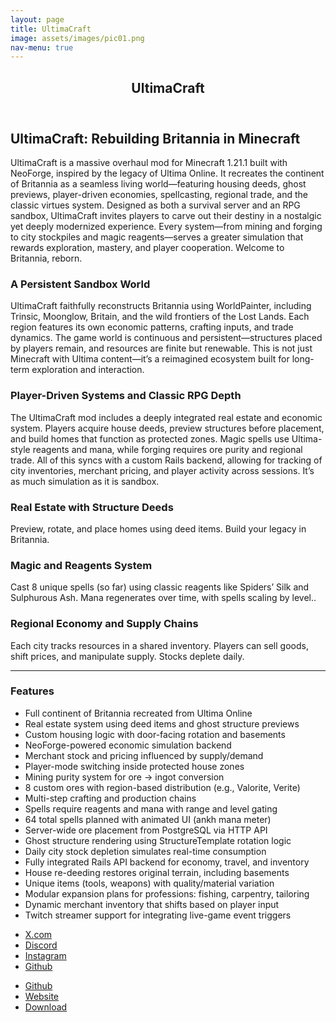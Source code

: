 ```yaml
---
layout: page
title: UltimaCraft
image: assets/images/pic01.png
nav-menu: true
---
```


<!-- Main -->
<div id="main" class="alt">

<!-- One -->
<section id="one">
	<div class="inner">
		<header class="major">
			<h1>UltimaCraft</h1>
		</header>

<!-- Content -->
<h2 id="content">UltimaCraft: Rebuilding Britannia in Minecraft</h2>
<p>
UltimaCraft is a massive overhaul mod for Minecraft 1.21.1 built with NeoForge, inspired by the legacy of Ultima Online. It recreates the continent of Britannia as a seamless living world—featuring housing deeds, ghost previews, player-driven economies, spellcasting, regional trade, and the classic virtues system. Designed as both a survival server and an RPG sandbox, UltimaCraft invites players to carve out their destiny in a nostalgic yet deeply modernized experience. Every system—from mining and forging to city stockpiles and magic reagents—serves a greater simulation that rewards exploration, mastery, and player cooperation. Welcome to Britannia, reborn.

</p>
<div class="row">
	<div class="6u 12u$(small)">
		<h3>A Persistent Sandbox World</h3>
		<p>
		UltimaCraft faithfully reconstructs Britannia using WorldPainter, including Trinsic, Moonglow, Britain, and the wild frontiers of the Lost Lands. Each region features its own economic patterns, crafting inputs, and trade dynamics. The game world is continuous and persistent—structures placed by players remain, and resources are finite but renewable. This is not just Minecraft with Ultima content—it’s a reimagined ecosystem built for long-term exploration and interaction.
		</p>
	</div>
	<div class="6u$ 12u$(small)">
		<h3>Player-Driven Systems and Classic RPG Depth</h3>
		<p>
		The UltimaCraft mod includes a deeply integrated real estate and economic system. Players acquire house deeds, preview structures before placement, and build homes that function as protected zones. Magic spells use Ultima-style reagents and mana, while forging requires ore purity and regional trade. All of this syncs with a custom Rails backend, allowing for tracking of city inventories, merchant pricing, and player activity across sessions. It’s as much simulation as it is sandbox.
		</p>
	</div>
	<!-- Break -->
	<div class="4u 12u$(medium)">
		<h3> Real Estate with Structure Deeds</h3>
		<p>Preview, rotate, and place homes using deed items. Build your legacy in Britannia.</p>
	</div>
	<div class="4u 12u$(medium)">
		<h3>Magic and Reagents System</h3>
		<p>Cast 8 unique spells (so far) using classic reagents like Spiders’ Silk and Sulphurous Ash. Mana regenerates over time, with spells scaling by level..</p>
	</div>
	<div class="4u$ 12u$(medium)">
		<h3>Regional Economy and Supply Chains</h3>
		<p>
		Each city tracks resources in a shared inventory. Players can sell goods, shift prices, and manipulate supply. Stocks deplete daily.
		</p>
	</div>
</div>

<hr class="major" />

<div class="row 200%">
	<div class="6u 12u$(medium)">

<!-- Lists -->
<h3>Features</h3>
<div class="row">
		<ul>
<li>Full continent of Britannia recreated from Ultima Online</li>
  <li>Real estate system using deed items and ghost structure previews</li>
  <li>Custom housing logic with door-facing rotation and basements</li>
  <li>NeoForge-powered economic simulation backend</li>
  <li>Merchant stock and pricing influenced by supply/demand</li>
  <li>Player-mode switching inside protected house zones</li>
  <li>Mining purity system for ore → ingot conversion</li>
  <li>8 custom ores with region-based distribution (e.g., Valorite, Verite)</li>
  <li>Multi-step crafting and production chains</li>
  <li>Spells require reagents and mana with range and level gating</li>
  <li>64 total spells planned with animated UI (ankh mana meter)</li>
  <li>Server-wide ore placement from PostgreSQL via HTTP API</li>
  <li>Ghost structure rendering using StructureTemplate rotation logic</li>
  <li>Daily city stock depletion simulates real-time consumption</li>
  <li>Fully integrated Rails API backend for economy, travel, and inventory</li>
  <li>House re-deeding restores original terrain, including basements</li>
  <li>Unique items (tools, weapons) with quality/material variation</li>
  <li>Modular expansion plans for professions: fishing, carpentry, tailoring</li>
  <li>Dynamic merchant inventory that shifts based on player input</li>
  <li>Twitch streamer support for integrating live-game event triggers</li>
		</ul>
</div>
<div class="row">
		<ul class="icons">
			<li><a href="#" class="icon fa-x"><span class="label">X.com</span></a></li>
			<li><a href="#" class="icon fa-discord"><span class="label">Discord</span></a></li>
			<li><a href="#" class="icon fa-instagram"><span class="label">Instagram</span></a></li>
			<li><a href="#" class="icon fa-github"><span class="label">Github</span></a></li>
		</ul>
</div>

<div class="row">
<ul class="actions">
	<li><a target="_blank" href="https://github.com/Seggellion/Britannia_Mod/" class="button special">Github</a></li>
	<li><a target="_blank" href="https://ultimacraft.com" class="button">Website</a></li>
	<li><a target="_blank" href="https://ultimacraft.com/downloads" class="button icon fa-download">Download</a></li>
</ul>
</div>


</div>
<div class="6u$ 12u$(medium)">


<span class="image fit"><img src="{% link assets/images/brit-bank.png %}" alt="" /></span>
<div class="box alt">
	<div class="row 50% uniform">
		<div class="4u"><span class="image fit"><img src="{% link assets/images/fire-temple.png %}" alt="" /></span></div>
		<div class="4u"><span class="image fit"><img src="{% link assets/images/jhelom.png %}" alt="" /></span></div>
		<div class="4u$"><span class="image fit"><img src="{% link assets/images/minoc-tents.png %}" alt="" /></span></div>
		<!-- Break -->
		<div class="4u"><span class="image fit"><img src="{% link assets/images/minoc-statue.png %}" alt="" /></span></div>
		<div class="4u"><span class="image fit"><img src="{% link assets/images/north-minoc.png %}" alt="" /></span></div>
		<div class="4u$"><span class="image fit"><img src="{% link assets/images/jhelom2.png %}" alt="" /></span></div>
		<!-- Break -->
		<div class="4u"><span class="image fit"><img src="{% link assets/images/britain-inn.png %}" alt="" /></span></div>
		<div class="4u"><span class="image fit"><img src="{% link assets/images/minoc-tree.png %}" alt="" /></span></div>
		<div class="4u$"><span class="image fit"><img src="{% link assets/images/moongate.png %}" alt="" /></span></div>
	</div>
</div>



</div>
</div>




<div>




</div>


</div>
</section>

</div>
